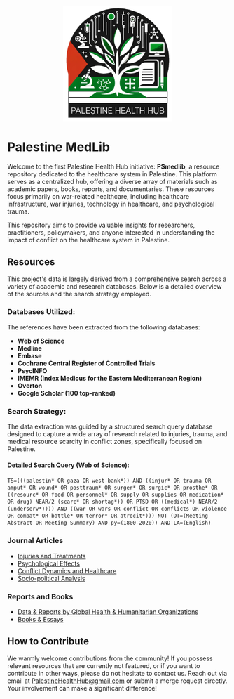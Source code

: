 <p align="center">
  <img src="gfx/PHH_Logo_transp.png" alt="Palestine Health Hub logo" width="250">
</p>


# Palestine MedLib

Welcome to the first Palestine Health Hub initiative: **PSmedlib**, a resource repository dedicated to the healthcare system in Palestine. This platform serves as a centralized hub, offering a diverse array of materials such as academic papers, books, reports, and documentaries. These resources focus primarily on war-related healthcare, including healthcare infrastructure, war injuries, technology in healthcare, and psychological trauma.

This repository aims to provide valuable insights for researchers, practitioners, policymakers, and anyone interested in understanding the impact of conflict on the healthcare system in Palestine.


## Resources
This project's data is largely derived from a comprehensive search across a variety of academic and research databases. Below is a detailed overview of the sources and the search strategy employed.

### Databases Utilized:
The references have been extracted from the following databases:
- **Web of Science**
- **Medline**
- **Embase**
- **Cochrane Central Register of Controlled Trials**
- **PsycINFO**
- **IMEMR (Index Medicus for the Eastern Mediterranean Region)**
- **Overton**
- **Google Scholar (100 top-ranked)**

### Search Strategy:
The data extraction was guided by a structured search query database designed to capture a wide array of research related to injuries, trauma, and medical resource scarcity in conflict zones, specifically focused on Palestine.

#### Detailed Search Query (Web of Science):
```plaintext
TS=(((palestin* OR gaza OR west-bank*)) AND ((injur* OR trauma OR amput* OR wound* OR posttraum* OR surger* OR surgic* OR prosthe* OR ((resourc* OR food OR personnel* OR supply OR supplies OR medication* OR drug) NEAR/2 (scarc* OR shortag*)) OR PTSD OR ((medical*) NEAR/2 (underserv*)))) AND ((war OR wars OR conflict OR conflicts OR violence OR combat* OR battle* OR terror* OR atrocit*))) NOT (DT=(Meeting Abstract OR Meeting Summary) AND py=(1800-2020)) AND LA=(English)
```
### Journal Articles
- [Injuries and Treatments](/resources/injuries_and_treatments.md)
- [Psychological Effects](/resources/psychological_effects.md)
- [Conflict Dynamics and Healthcare](/resources/conflict_dynamics.md)
- [Socio-political Analysis](/resources/socio-political_analysis.md)

### Reports and Books
- [Data & Reports by Global Health & Humanitarian Organizations](/resources/int_reports.md)
- [Books & Essays](/resources/books.md)

## How to Contribute
We warmly welcome contributions from the community! If you possess relevant resources that are currently not featured, or if you want to contribute in other ways, please do not hesitate to contact us. Reach out via email at PalestineHealthHub@gmail.com or submit a merge request directly. Your involvement can make a significant difference!
